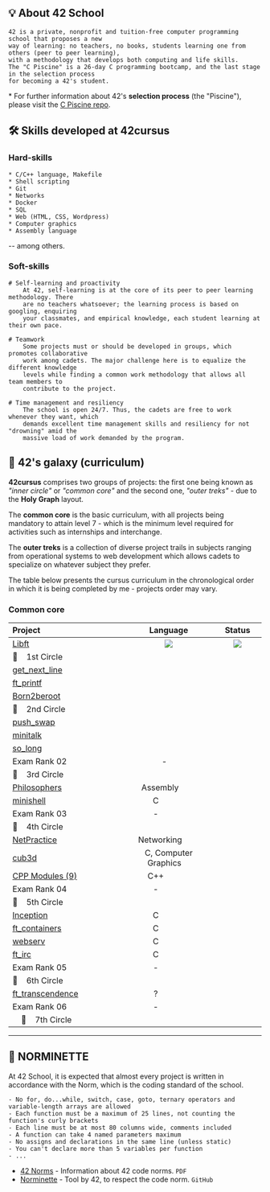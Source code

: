  
## 💡 About 42 School

	42 is a private, nonprofit and tuition-free computer programming school that proposes a new
	way of learning: no teachers, no books, students learning one from others (peer to peer learning),
	with a methodology that develops both computing and life skills.
	The "C Piscine" is a 26-day C programming bootcamp, and the last stage in the selection process
	for becoming a 42's student.

\* For further information about 42's **selection process** (the "Piscine"), please visit the [C Piscine repo](https://github.com/Drkpulse/Piscine-42Porto).

## 🛠️ Skills developed at 42cursus

### Hard-skills

	* C/C++ language, Makefile
	* Shell scripting
	* Git
	* Networks
	* Docker
	* SQL
	* Web (HTML, CSS, Wordpress)
	* Computer graphics
	* Assembly language

-- among others.

### Soft-skills

	# Self-learning and proactivity
		At 42, self-learning is at the core of its peer to peer learning methodology. There
		are no teachers whatsoever; the learning process is based on googling, enquiring
		your classmates, and empirical knowledge, each student learning at their own pace.

	# Teamwork
		Some projects must or should be developed in groups, which promotes collaborative
		work among cadets. The major challenge here is to equalize the different knowledge
		levels while finding a common work methodology that allows all team members to
		contribute to the project.

	# Time management and resiliency
		The school is open 24/7. Thus, the cadets are free to work whenever they want, which
		demands excellent time management skills and resiliency for not "drowning" amid the
		massive load of work demanded by the program.

## 🌌 42's galaxy (curriculum)

**42cursus** comprises two groups of projects: the first one being known as _"inner circle"_ or _"common core"_ and the second one, _"outer treks"_ - due to the **Holy Graph** layout.

The **common core** is the basic curriculum, with all projects being mandatory to attain level 7 - which is the minimum level required for activities such as internships and interchange.

The **outer treks** is a collection of diverse project trails in subjects ranging from operational systems to web development which allows cadets to specialize on whatever subject they prefer.

The table below presents the cursus curriculum in the chronological order in which it is being completed by me - projects order may vary.
 
 ### Common core
 <div align="center">
 
 | Project                                                      |  Language  |      Status       | Score | Activity |
 | :----------------------------------------------------------- | :--------: | :----------: | :------------: | :------------: |
 |[Libft](https://github.com/Drkpulse/libft)                |  <img src="https://img.shields.io/github/languages/top/drkpulse/libft" /> |<img src="https://img.shields.io/badge/Registed-yellow" />| <img src="https://img.shields.io/badge/0%20%2F%20100-yellow" /> |<img src="https://img.shields.io/github/last-commit/drkpulse/libft"/>|
 | :dizzy:    1st Circle |         |                                             |
 |[get_next_line]()    |  |
 |[ft_printf]()        |  |
 |[Born2beroot]()        |  |
 | :dizzy:    2nd Circle |         |                                         |         |
 |[push_swap]()        |  |
 |[minitalk]()                            | |
 |[so_long]()                            |  |
 |Exam Rank 02                            |-    |
 | :dizzy:    3rd Circle |            |                             |         |
 |[Philosophers]()                        |Assembly        |
 |[minishell]()                            |C            |
 |Exam Rank 03                            |-            |
 | :dizzy:    4th Circle |                |
 |[NetPractice]()                        |Networking        |    
 |[cub3d]()                            |C, Computer Graphics    |
 |[CPP Modules (9)]()                        |C++            |
 |Exam Rank 04                            |-            |
 | :dizzy:    5th Circle |            |
 |[Inception]()                            |C            |
 |[ft_containers]()                        |C            |
 |[webserv]()                            |C            |
 |[ft_irc]()                            |C            |
 |Exam Rank 05                            |-            |
 | :dizzy:    6th Circle |            |
 |[ft_transcendence]()                        |?            |
 |Exam Rank 06                            |-            |
 |    :dizzy:    7th Circle |            |
 
 ------
 </div>
 
 ## :cop: NORMINETTE
 At 42 School, it is expected that almost every project is written in accordance with the Norm, which is the coding standard of the school.
 
 ```
 - No for, do...while, switch, case, goto, ternary operators and variable-length arrays are allowed
 - Each function must be a maximum of 25 lines, not counting the function's curly brackets
 - Each line must be at most 80 columns wide, comments included
 - A function can take 4 named parameters maximum
 - No assigns and declarations in the same line (unless static)
 - You can't declare more than 5 variables per function
 - ...
 ```
 
 * [42 Norms](https://github.com/jotavare/jotavare/blob/main/42/pdf/en_norm.pdf) - Information about 42 code norms. `PDF`
 * [Norminette](https://github.com/42School/norminette) - Tool by 42, to respect the code norm. `GitHub`
